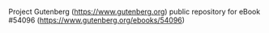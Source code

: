 Project Gutenberg (https://www.gutenberg.org) public repository for
eBook #54096 (https://www.gutenberg.org/ebooks/54096)
